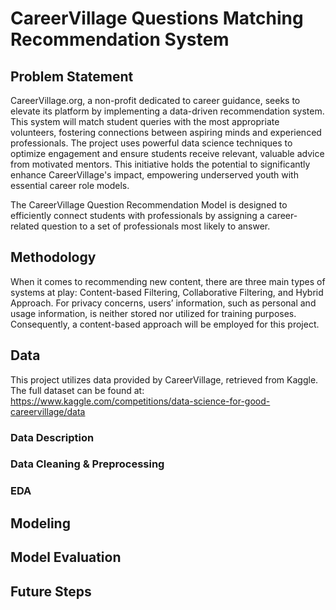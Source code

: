 # CareerVillage Questions Matching Recommendation System
## Problem Statement
CareerVillage.org, a non-profit dedicated to career guidance, seeks to elevate its platform by implementing a data-driven recommendation system. This system will match student queries with the most appropriate volunteers, fostering connections between aspiring minds and experienced professionals. The project uses powerful data science techniques to optimize engagement and ensure students receive relevant, valuable advice from motivated mentors. This initiative holds the potential to significantly enhance CareerVillage's impact, empowering underserved youth with essential career role models.

The CareerVillage Question Recommendation Model is designed to efficiently connect students with professionals by assigning a career-related question to a set of professionals most likely to answer. 

## Methodology
When it comes to recommending new content, there are three main types of systems at play: Content-based Filtering, Collaborative Filtering, and Hybrid Approach. 
For privacy concerns, users’ information, such as personal and usage information, is neither stored nor utilized for training purposes. Consequently, a content-based approach will be employed for this project.

## Data
This project utilizes data provided by CareerVillage, retrieved from Kaggle. The full dataset can be found at: https://www.kaggle.com/competitions/data-science-for-good-careervillage/data

### Data Description
### Data Cleaning & Preprocessing
### EDA
## Modeling
## Model Evaluation
## Future Steps
